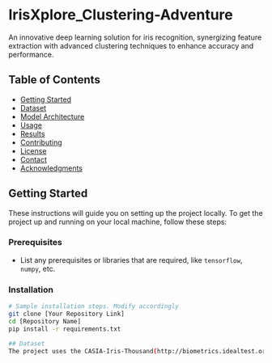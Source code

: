 # IrisXplore_Clustering-Adventure
An innovative deep learning solution for iris recognition, synergizing feature extraction with advanced clustering techniques to enhance accuracy and performance.

## Table of Contents

- [Getting Started](#getting-started)
- [Dataset](#dataset)
- [Model Architecture](#model-architecture)
- [Usage](#usage)
- [Results](#results)
- [Contributing](#contributing)
- [License](#license)
- [Contact](#contact)
- [Acknowledgments](#acknowledgments)

## Getting Started

These instructions will guide you on setting up the project locally. To get the project up and running on your local machine, follow these steps:

### Prerequisites
* List any prerequisites or libraries that are required, like `tensorflow`, `numpy`, etc.

### Installation
```bash
# Sample installation steps. Modify accordingly
git clone [Your Repository Link]
cd [Repository Name]
pip install -r requirements.txt

## Dataset
The project uses the CASIA-Iris-Thousand(http://biometrics.idealtest.org/). Briefly describe the dataset, its structure, and its significance.
